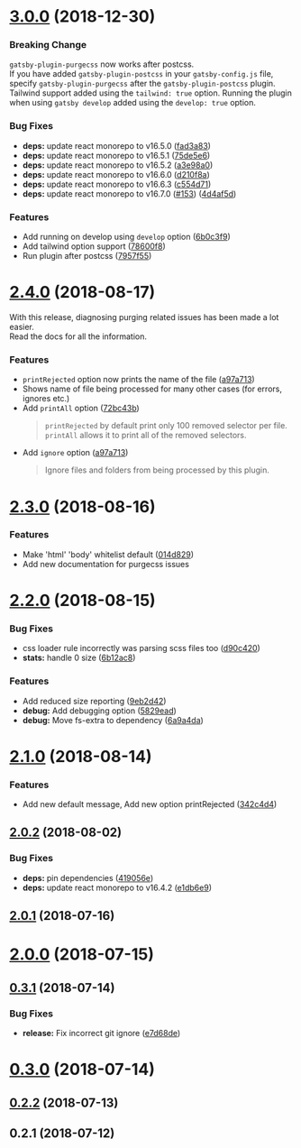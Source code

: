 # [3.0.0](https://github.com/anantoghosh/gatsby-plugin-purgecss/compare/2.4.0...3.0.0) (2018-12-30)

### Breaking Change
`gatsby-plugin-purgecss` now works after postcss.  
If you have added `gatsby-plugin-postcss` in your `gatsby-config.js` file, specify `gatsby-plugin-purgecss` after the `gatsby-plugin-postcss` plugin.  
Tailwind support added using the `tailwind: true` option.
Running the plugin when using `gatsby develop` added using the `develop: true` option.

### Bug Fixes

* **deps:** update react monorepo to v16.5.0 ([fad3a83](https://github.com/anantoghosh/gatsby-plugin-purgecss/commit/fad3a83))
* **deps:** update react monorepo to v16.5.1 ([75de5e6](https://github.com/anantoghosh/gatsby-plugin-purgecss/commit/75de5e6))
* **deps:** update react monorepo to v16.5.2 ([a3e98a0](https://github.com/anantoghosh/gatsby-plugin-purgecss/commit/a3e98a0))
* **deps:** update react monorepo to v16.6.0 ([d210f8a](https://github.com/anantoghosh/gatsby-plugin-purgecss/commit/d210f8a))
* **deps:** update react monorepo to v16.6.3 ([c554d71](https://github.com/anantoghosh/gatsby-plugin-purgecss/commit/c554d71))
* **deps:** update react monorepo to v16.7.0 ([#153](https://github.com/anantoghosh/gatsby-plugin-purgecss/issues/153)) ([4d4af5d](https://github.com/anantoghosh/gatsby-plugin-purgecss/commit/4d4af5d))


### Features

* Add running on develop using `develop` option ([6b0c3f9](https://github.com/anantoghosh/gatsby-plugin-purgecss/commit/6b0c3f9))
* Add tailwind option support ([78600f8](https://github.com/anantoghosh/gatsby-plugin-purgecss/commit/78600f8))
* Run plugin after postcss ([7957f55](https://github.com/anantoghosh/gatsby-plugin-purgecss/commit/7957f55))



<a name="2.4.0"></a>
# [2.4.0](https://github.com/anantoghosh/gatsby-plugin-purgecss/compare/2.3.0...2.4.0) (2018-08-17)

With this release, diagnosing purging related issues has been made a lot easier.  
Read the docs for all the information.

### Features

* `printRejected` option now prints the name of the file ([a97a713](https://github.com/anantoghosh/gatsby-plugin-purgecss/commit/a97a713))
* Shows name of file being processed for many other cases (for errors, ignores etc.)
* Add `printAll` option ([72bc43b](https://github.com/anantoghosh/gatsby-plugin-purgecss/commit/72bc43b))
  > `printRejected` by default print only 100 removed selector per file. `printAll` allows it to print all of the removed selectors.
* Add `ignore` option ([a97a713](https://github.com/anantoghosh/gatsby-plugin-purgecss/commit/a97a713))
  > Ignore files and folders from being processed by this plugin.



<a name="2.3.0"></a>
# [2.3.0](https://github.com/anantoghosh/gatsby-plugin-purgecss/compare/2.2.0...2.3.0) (2018-08-16)


### Features

* Make 'html' 'body' whitelist default ([014d829](https://github.com/anantoghosh/gatsby-plugin-purgecss/commit/014d829))
* Add new documentation for purgecss issues

<a name="2.2.0"></a>
# [2.2.0](https://github.com/anantoghosh/gatsby-plugin-purgecss/compare/2.1.0...2.2.0) (2018-08-15)


### Bug Fixes

* css loader rule incorrectly was parsing scss files too ([d90c420](https://github.com/anantoghosh/gatsby-plugin-purgecss/commit/d90c420))
* **stats:** handle 0 size ([6b12ac8](https://github.com/anantoghosh/gatsby-plugin-purgecss/commit/6b12ac8))


### Features

* Add reduced size reporting ([9eb2d42](https://github.com/anantoghosh/gatsby-plugin-purgecss/commit/9eb2d42))
* **debug:** Add debugging option ([5829ead](https://github.com/anantoghosh/gatsby-plugin-purgecss/commit/5829ead))
* **debug:** Move fs-extra to dependency ([6a9a4da](https://github.com/anantoghosh/gatsby-plugin-purgecss/commit/6a9a4da))



<a name="2.1.0"></a>
# [2.1.0](https://github.com/anantoghosh/gatsby-plugin-purgecss/compare/2.0.2...2.1.0) (2018-08-14)


### Features

* Add new default message, Add new option printRejected ([342c4d4](https://github.com/anantoghosh/gatsby-plugin-purgecss/commit/342c4d4))



<a name="2.0.2"></a>
## [2.0.2](https://github.com/anantoghosh/gatsby-plugin-purgecss/compare/2.0.1...2.0.2) (2018-08-02)


### Bug Fixes

* **deps:** pin dependencies ([419056e](https://github.com/anantoghosh/gatsby-plugin-purgecss/commit/419056e))
* **deps:** update react monorepo to v16.4.2 ([e1db6e9](https://github.com/anantoghosh/gatsby-plugin-purgecss/commit/e1db6e9))



<a name="2.0.1"></a>
## [2.0.1](https://github.com/anantoghosh/gatsby-plugin-purgecss/compare/2.0.0...2.0.1) (2018-07-16)



<a name="2.0.0"></a>
# [2.0.0](https://github.com/anantoghosh/gatsby-plugin-purgecss/compare/0.3.1...2.0.0) (2018-07-15)



<a name="0.3.1"></a>
## [0.3.1](https://github.com/anantoghosh/gatsby-plugin-purgecss/compare/0.3.0...0.3.1) (2018-07-14)


### Bug Fixes

* **release:** Fix incorrect git ignore ([e7d68de](https://github.com/anantoghosh/gatsby-plugin-purgecss/commit/e7d68de))



<a name="0.3.0"></a>
# [0.3.0](https://github.com/anantoghosh/gatsby-plugin-purgecss/compare/0.2.2...0.3.0) (2018-07-14)



<a name="0.2.2"></a>
## [0.2.2](https://github.com/anantoghosh/gatsby-plugin-purgecss/compare/0.2.1...0.2.2) (2018-07-13)



<a name="0.2.1"></a>
## 0.2.1 (2018-07-12)



